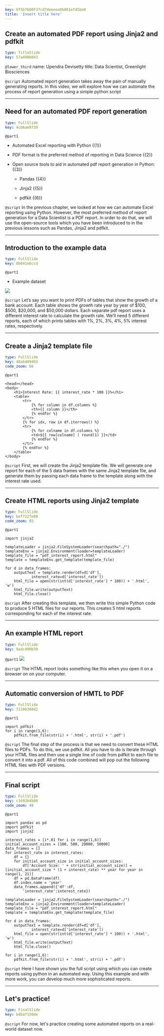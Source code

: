 ```yaml
---
key: 9f5b7600f37cd7deeeea0b061efd5be0
title: 'Insert title here'
---
```


## Create an automated PDF report using Jinja2 and pdfkit

```yaml
type: TitleSlide
key: 57a490b043
```

`@lower_third`
name: Upendra Devisetty
title: Data Scientist, Greenlight Biosciences

`@script`
Automated report generation takes away the pain of manually generating reports. In this video, we will explore how we can automate the process of report generation using a simple python script

---

## Need for an automated PDF report generation

```yaml
type: FullSlide
key: 4cb6ae0739
```

`@part1`
- Automated Excel reporting with Python {{1}}

- PDF format is the preferred method of reporting in Data Science {{2}}

- Open source tools to aid in automated pdf report generation in Python: {{3}}

	* Pandas {{4}}
    
    * Jinja2 {{5}}
    
    * pdfkit {{6}}

`@script`
In the previous chapter, we looked at how we can automate Excel reporting using Python. However, the most preferred method of report generation for a Data Scientist is a PDF report. In order to do that, we will use the open-source tools which you have been introduced to in the previous lessons such as Pandas, Jinja2 and pdfkit.

---

## Introduction to the example data

```yaml
type: FullSlide
key: 0b641e6ccd
```

`@part1`
- Example dataset

![](https://assets.datacamp.com/production/repositories/5657/datasets/06ebc5cd542e62ecacdcc7aefbcc6feaaa09b92c/df_0_ss.png)

`@script`
Let’s say you want to print PDFs of tables that show the growth of a bank account. Each table shows the growth rate year by year of $100, $500, $20,000, and $50,000 dollars. Each separate pdf report uses a different interest rate to calculate the growth rate. We’ll need 5 different reports, each of which prints tables with 1%, 2%, 3%, 4%, 5% interest rates, respectively.

---

## Create a Jinja2 template file

```yaml
type: FullSlide
key: 40ab409493
code_zoom: 66
```

`@part1`
```
<head></head>
<body>
    <h1>Interest Rate: {{ interest_rate * 100 }}%</h1>
    <table>
        <tr>
            {% for column in df.columns %}
            <th>{{ column }}</th>
            {% endfor %}
        </tr>
        {% for idx, row in df.iterrows() %}
        <tr>
            {% for colname in df.columns %}
            <td>${{ row[colname] | round(1) }}</td>
            {% endfor %}
        </tr>
        {% endfor %}
    </table>
</body>
```

`@script`
First, we will create the Jinja2 template file. We will generate one report for each of the 5 data frames with the same Jinja2 template file, and generate them by passing each data frame to the template along with the interest rate used.

---

## Create HTML reports using Jinja2 template

```yaml
type: FullSlide
key: bef722fe00
code_zoom: 85
```

`@part1`
```
import jinja2

templateLoader = jinja2.FileSystemLoader(searchpath="./")
templateEnv = jinja2.Environment(loader=templateLoader)
template_file = "pdf_interest_report.html"
template = templateEnv.get_template(template_file)

for d in data_frames:
    outputText = template.render(df=d['df'],
            interest_rate=d['interest_rate'])
    html_file = open(str(int(d['interest_rate'] * 100)) + '.html', 'w')
    html_file.write(outputText)
    html_file.close()
```

`@script`
After creating this template, we then write this simple Python code to produce 5 HTML files for our reports. This creates 5 html reports corresponding for each of the interest rate.

---

## An example HTML report

```yaml
type: FullSlide
key: 9adc490b39
```

`@part1`
![](https://assets.datacamp.com/production/repositories/5657/datasets/9eab5a3d6554d6ded212f5b8224747865cac764b/html_report_df_0_ss.png)

`@script`
The HTML report looks something like this when you open it on a browser on on your computer.

---

## Automatic conversion of HMTL to PDF

```yaml
type: FullSlide
key: 72106380d2
```

`@part1`
```
import pdfkit
for i in range(1,6):
    pdfkit.from_file(str(i) + '.html', str(i) + '.pdf')

```

`@script`
The final step of the process is that we need to convert these HTML files to PDFs. To do this, we use pdfkit. All you have to do is iterate through your HTML files and then use a single line of code from pdfkit to each file to convert it into a pdf. All of this code combined will pop out the following HTML files with PDF versions.

---

## Final script

```yaml
type: FullSlide
key: c1692b4b00
code_zoom: 40
```

`@part1`
```
import pandas as pd
import pdfkit
import jinja2

interest_rates = [i*.01 for i in range(1,6)]
initial_account_sizes = [100, 500, 20000, 50000]
data_frames = []
for interest_rate in interest_rates:
    df = {}
    for initial_account_size in initial_account_sizes:
        df['Account Size: ' + str(initial_account_size)] = [initial_account_size * (1 + interest_rate) ** year for year in range(1, 21)]
    df = pd.DataFrame(df)
    df.index.name = 'year'
    data_frames.append({'df':df,
        'interest_rate':interest_rate})

templateLoader = jinja2.FileSystemLoader(searchpath="./")
templateEnv = jinja2.Environment(loader=templateLoader)
template_file = "pdf_interest_report.html"
template = templateEnv.get_template(template_file)

for d in data_frames:
    outputText = template.render(df=d['df'],
            interest_rate=d['interest_rate'])
    html_file = open(str(int(d['interest_rate'] * 100)) + '.html', 'w')
    html_file.write(outputText)
    html_file.close()
    
for i in range(1,6):
    pdfkit.from_file(str(i) + '.html', str(i) + '.pdf')
```

`@script`
Here I have shown you the full script using which you can create reports using python in an automated way. Using this example and with more work, you can develop much more sophisticated reports.

---

## Let's practice!

```yaml
type: FinalSlide
key: bdbaf150de
```

`@script`
For now, let's practice creating some automated reports on a real-world dataset now.
